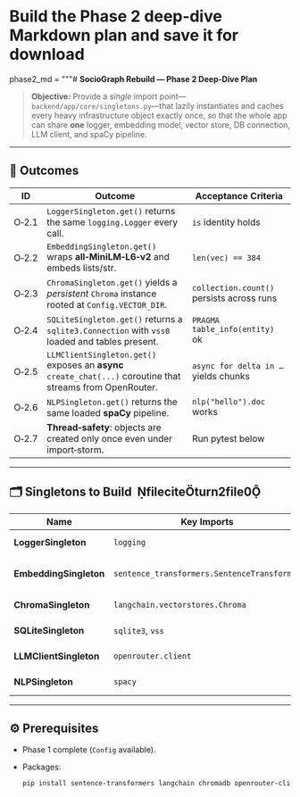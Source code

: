 # Build the Phase 2 deep‑dive Markdown plan and save it for download

phase2_md = """# **SocioGraph Rebuild — Phase 2 Deep‑Dive Plan**

> **Objective:** Provide a _single_ import point—`backend/app/core/singletons.py`—that lazily instantiates and caches every heavy infrastructure object exactly once, so that the whole app can share **one** logger, embedding model, vector store, DB connection, LLM client, and spaCy pipeline.

---

## 🎯 Outcomes

| ID    | Outcome                                                                                                    | Acceptance Criteria                       |
| ----- | ---------------------------------------------------------------------------------------------------------- | ----------------------------------------- |
| O‑2.1 | `LoggerSingleton.get()` returns the same `logging.Logger` every call.                                      | `is` identity holds                       |
| O‑2.2 | `EmbeddingSingleton.get()` wraps **all‑MiniLM‑L6‑v2** and embeds lists/str.                                | `len(vec) == 384`                         |
| O‑2.3 | `ChromaSingleton.get()` yields a _persistent_ `Chroma` instance rooted at `Config.VECTOR_DIR`.             | `collection.count()` persists across runs |
| O‑2.4 | `SQLiteSingleton.get()` returns a `sqlite3.Connection` with `vss0` loaded and tables present.              | `PRAGMA table_info(entity)` ok            |
| O‑2.5 | `LLMClientSingleton.get()` exposes an **async** `create_chat(...)` coroutine that streams from OpenRouter. | `async for delta in …` yields chunks      |
| O‑2.6 | `NLPSingleton.get()` returns the same loaded **spaCy** pipeline.                                           | `nlp("hello").doc` works                  |
| O‑2.7 | **Thread‑safety**: objects are created only once even under import‑storm.                                  | Run pytest below                          |

---

## 🗂️ Singletons to Build  fileciteturn2file0

| Name                   | Key Imports                                 | Notes                                                                       |
| ---------------------- | ------------------------------------------- | --------------------------------------------------------------------------- |
| **LoggerSingleton**    | `logging`                                   | Level & formatting driven by `Config.LOG_LEVEL`.                            |
| **EmbeddingSingleton** | `sentence_transformers.SentenceTransformer` | Model name from `Config.EMBEDDING_MODEL`; expose `.embed(texts)`.           |
| **ChromaSingleton**    | `langchain.vectorstores.Chroma`             | Pass embedding fn; set `persist_directory=Config.VECTOR_DIR`.               |
| **SQLiteSingleton**    | `sqlite3`, `vss`                            | Load `sqlite-vss` extension, create `entity` / `relation` tables if absent. |
| **LLMClientSingleton** | `openrouter.client`                         | Async wrapper; reads `OPENROUTER_API_KEY` fileciteturn2file5             |
| **NLPSingleton**       | `spacy`                                     | Pipeline `en_core_web_sm`, disabled ner for speed.                          |

---

## ⚙️ Prerequisites

* Phase 1 complete (`Config` available).
* Packages:  
  
  ```bash
  pip install sentence-transformers langchain chromadb openrouter-client aiosqlite
  ```
